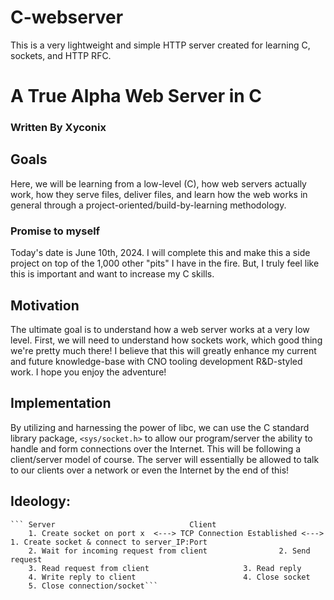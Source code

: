 # C-webserver
This is a very lightweight and simple HTTP server created for learning C, sockets, and HTTP RFC.
# A True Alpha Web Server in C
### Written By Xyconix
## Goals 
Here, we will be learning from a low-level (C), how web servers actually work, how they serve files, deliver files, and learn how the web works in general through a project-oriented/build-by-learning methodology.
### Promise to myself
Today's date is June 10th, 2024. I will complete this and make this a side project on top of the 1,000 other "pits" I have in the fire. But, I truly feel like this is important and want to increase my C skills.
## Motivation
The ultimate goal is to understand how a web server works at a very low level. First, we will need to understand how sockets work, which good thing we're pretty much there!
I believe that this will greatly enhance my current and future knowledge-base with CNO tooling development R&D-styled work. I hope you enjoy the adventure!
## Implementation
By utilizing and harnessing the power of libc, we can use the C standard library package, `<sys/socket.h>` to allow our program/server the ability to handle and form connections over the Internet.
This will be following a client/server model of course. The server will essentially be allowed to talk to our clients over a network or even the Internet by the end of this!
## Ideology:
	``` Server								Client
	    1. Create socket on port x	<---> TCP Connection Established <--->  1. Create socket & connect to server_IP:Port
	    2. Wait for incoming request from client				2. Send request 
	    3. Read request from client						3. Read reply
	    4. Write reply to client						4. Close socket
	    5. Close connection/socket```
